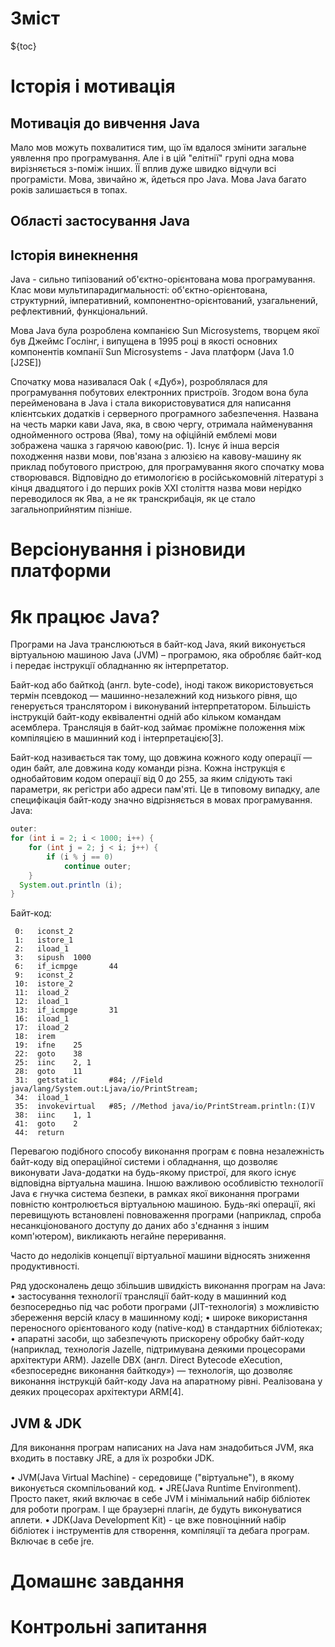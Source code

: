 # Зміст

${toc}

# Історія і мотивація

## Мотивація до вивчення Java

Мало мов можуть похвалитися тим, що їм вдалося змінити загальне уявлення про програмування. Але і в цій "елітнії" групі одна мова вирізняється з-поміж інших. ЇЇ вплив дуже швидко відчули всі програмісти. Мова, звичайно ж, йдеться про Java. Мова Java багато років залишається в топах.

## Області застосування Java

## Історія винекнення

Java  - сильно типізований об'єктно-орієнтована мова програмування. Клас мови мультипарадигмальності: об'єктно-орієнтована, структурний, імперативний, компонентно-орієнтований, узагальнений, рефлективний, функціональний.

Мова Java була розроблена компанією Sun Microsystems, творцем якої був Джеймс Гослінг, і випущена в 1995 році в якості основних компонентів компанії Sun Microsystems - Java платформ (Java 1.0 [J2SE])

Спочатку мова називалася Oak ( «Дуб»), розроблялася для програмування побутових електронних пристроїв. Згодом вона була перейменована в Java і стала використовуватися для написання клієнтських додатків і серверного програмного забезпечення. Названа на честь марки кави Java, яка, в свою чергу, отримала найменування однойменного острова (Ява), тому на офіційній емблемі мови зображена чашка з гарячою кавою(рис. 1). Існує й інша версія походження назви мови, пов'язана з алюзією на кавову-машину як приклад побутового пристрою, для програмування якого спочатку мова створювався. Відповідно до етимологією в російськомовній літературі з кінця двадцятого і до перших років ХХІ століття назва мови нерідко переводилося як Ява, а не як транскрибація, як це стало загальноприйнятим пізніше.

# Версіонування і різновиди платформи

# Як працює Java?

Програми на Java транслюються в байт-код Java, який виконується віртуальною машиною Java (JVM) – програмою, яка обробляє байт-код і передає інструкції обладнанню як інтерпретатор.

Байт-код або байтко́д (англ. byte-code), іноді також використовується термін псевдокод — машинно-незалежний код низького рівня, що генерується транслятором і виконуваний інтерпретатором. Більшість інструкцій байт-коду еквівалентні одній або кільком командам асемблера. Трансляція в байт-код займає проміжне положення між компіляцією в машинний код і інтерпретацією[3].

Байт-код називається так тому, що довжина кожного коду операції — один байт, але довжина коду команди різна. Кожна інструкція є однобайтовим кодом операції від 0 до 255, за яким слідують такі параметри, як регістри або адреси пам'яті. Це в типовому випадку, але специфікація байт-коду значно відрізняється в мовах програмування.
Java:

```java
outer:
for (int i = 2; i < 1000; i++) {
    for (int j = 2; j < i; j++) {
        if (i % j == 0)
            continue outer;
    }
  System.out.println (i);
}
```

Байт-код:

```
 0:   iconst_2
 1:   istore_1
 2:   iload_1
 3:   sipush  1000
 6:   if_icmpge       44
 9:   iconst_2
 10:  istore_2
 11:  iload_2
 12:  iload_1
 13:  if_icmpge       31
 16:  iload_1
 17:  iload_2
 18:  irem
 19:  ifne    25
 22:  goto    38
 25:  iinc    2, 1
 28:  goto    11
 31:  getstatic       #84; //Field java/lang/System.out:Ljava/io/PrintStream;
 34:  iload_1
 35:  invokevirtual   #85; //Method java/io/PrintStream.println:(I)V
 38:  iinc    1, 1
 41:  goto    2
 44:  return
```

Перевагою подібного способу виконання програм є повна незалежність байт-коду від операційної системи і обладнання, що дозволяє виконувати Java-додатки на будь-якому пристрої, для якого існує відповідна віртуальна машина. Іншою важливою особливістю технології Java є гнучка система безпеки, в рамках якої виконання програми повністю контролюється віртуальною машиною. Будь-які операції, які перевищують встановлені повноваження програми (наприклад, спроба несанкціонованого доступу до даних або з'єднання з іншим комп'ютером), викликають негайне переривання.

Часто до недоліків концепції віртуальної машини відносять зниження продуктивності.

Ряд удосконалень дещо збільшив швидкість виконання програм на Java:
  • застосування технології трансляції байт-коду в машинний код безпосередньо під час роботи програми (JIT-технологія) з можливістю збереження версій класу в машинному коді;
  • широке використання переносного орієнтованого коду (native-код) в стандартних бібліотеках;
  • апаратні засоби, що забезпечують прискорену обробку байт-коду (наприклад, технологія Jazelle, підтримувана деякими процесорами архітектури ARM).
Jazelle DBX (англ. Direct Bytecode eXecution, «безпосереднє виконання байткоду») — технологія, що дозволяє виконання інструкцій байт-коду Java на апаратному рівні. Реалізована у деяких процесорах архітектури ARM[4].

## JVM & JDK

Для виконання програм написаних на Java нам знадобиться JVM, яка входить в поставку JRE, а для їх розробки JDK.

• JVM(Java Virtual Machine) - середовище ("віртуальне"), в якому виконується  скомпільований код.
• 	JRE(Java Runtime Environment). Просто пакет, який включає в себе JVM і мінімальний набір бібліотек для роботи програм. І ще браузерні плагін, де будуть виконуватися аплети.
• 	JDK(Java Development Kit) - це вже повноцінний набір бібліотек і інструментів для створення, компіляції та дебага програм. Включає в себе jre.

# Домашнє завдання



# Контрольні запитання